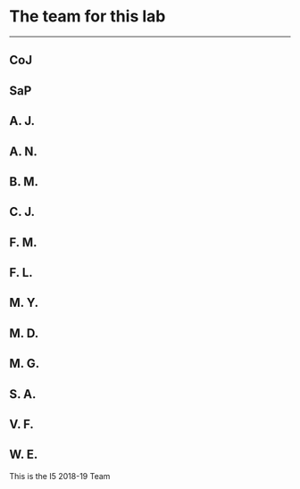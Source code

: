 # The team for this lab

-----------------------------
CoJ
-----------------------------
SaP
-----------------------------
A. J.
-----------------------------
A. N.
-----------------------------
B. M.
-----------------------------
C. J.
-----------------------------
F. M.
-----------------------------
F. L.
-----------------------------
M. Y.
-----------------------------
M. D.
-----------------------------
M. G.
-----------------------------
S. A.
-----------------------------
V. F.
-----------------------------
W. E.
-----------------------------

This is the I5 2018-19 Team
